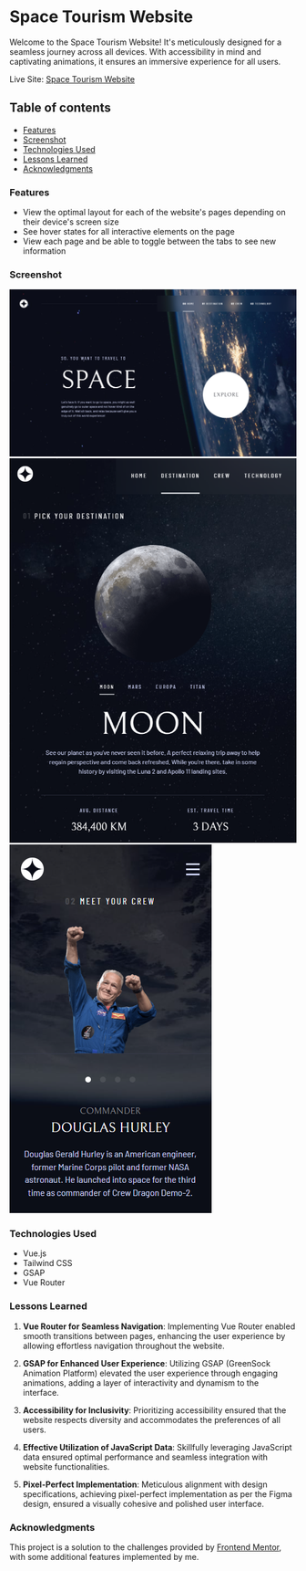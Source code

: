 # Space Tourism Website

Welcome to the Space Tourism Website! It's meticulously designed for a seamless journey across all devices. With accessibility in mind and captivating animations, it ensures an immersive experience for all users.

Live Site: [Space Tourism Website](https://sushcod3.github.io/space-tourism/)

## Table of contents

- [Features](#features)
- [Screenshot](#screenshot)
- [Technologies Used](#technologies-used)
- [Lessons Learned](#lessons-learned)
- [Acknowledgments](#acknowledgments)

### Features

- View the optimal layout for each of the website's pages depending on their device's screen size
- See hover states for all interactive elements on the page
- View each page and be able to toggle between the tabs to see new information

### Screenshot

![Desktop Screenshot](./public/screenshots/screenshot-home-desktop.png)
![Tablet Screenshot](./public/screenshots/screenshot-destination-tablet.png)
![Mobile Screenshot](./public/screenshots/screenshot-crew-mobile.png)

### Technologies Used

- Vue.js
- Tailwind CSS
- GSAP
- Vue Router

### Lessons Learned

1. **Vue Router for Seamless Navigation**: Implementing Vue Router enabled smooth transitions between pages, enhancing the user experience by allowing effortless navigation throughout the website.

2. **GSAP for Enhanced User Experience**: Utilizing GSAP (GreenSock Animation Platform) elevated the user experience through engaging animations, adding a layer of interactivity and dynamism to the interface.

3. **Accessibility for Inclusivity**: Prioritizing accessibility ensured that the website respects diversity and accommodates the preferences of all users.

4. **Effective Utilization of JavaScript Data**: Skillfully leveraging JavaScript data ensured optimal performance and seamless integration with website functionalities.

5. **Pixel-Perfect Implementation**: Meticulous alignment with design specifications, achieving pixel-perfect implementation as per the Figma design, ensured a visually cohesive and polished user interface.

### Acknowledgments

This project is a solution to the challenges provided by [Frontend Mentor](https://www.frontendmentor.io/solutions/ecommerce-product-page-tailwind-css-vuejs-E_EYltYZfi), with some additional features implemented by me.

